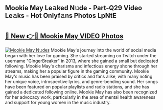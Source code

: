 ## Mookie May Le𝚊ked N𝚞de - Part-Q29 Video Le𝚊ks - Hot Onlyf𝚊ns Photos LpNtE

# <h2><a href="http://ac50748.deff.icu/?id=Mookie+May">🔗 New 👉🔴 Mookie May VIDEO Photos</a></h2>

[![Mookie May N𝚞des](https://i.imgur.com/rIISA9y.gif)](http://ac50748.deff.icu/?id=Mookie+May)
Mookie May's journey into the world of social media began with her love for gaming. She started streaming on Twitch under the username "GingerBreaker" in 2013, where she gained a small but dedicated following. Mookie May's charisma and infectious energy shone through her streams, making her a popular figure in the gaming community. Mookie May's music has been praised by critics and fans alike, with many noting her unique voice, introspective lyrics, and genre-bending sound. Her songs have been featured on popular playlists and radio stations, and she has gained a dedicated following online. Mookie May has also been recognized for her advocacy work, particularly in the area of mental health awareness and support for young women in the music industry.
